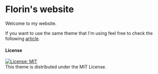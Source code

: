 # Florin's website

Welcome to my website.

If you want to use the same theme that I'm using feel free to check the following [article](http://himsel.me/material-theme/2016/09/19/use-my-jekyll-theme.html).  

#### License
[![License: MIT](https://img.shields.io/badge/License-MIT-yellow.svg)](https://opensource.org/licenses/MIT)  
This theme is distributed under the MIT License.
